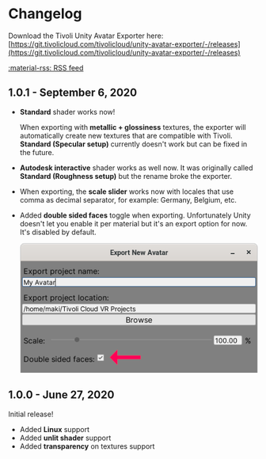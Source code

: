 # Changelog

Download the Tivoli Unity Avatar Exporter here:
<br>
[https://git.tivolicloud.com/tivolicloud/unity-avatar-exporter/-/releases](https://git.tivolicloud.com/tivolicloud/unity-avatar-exporter/-/releases)

[:material-rss: RSS feed](/docs/avatars/unity-avatar-exporter/changelog.xml)

## 1.0.1 - September 6, 2020

-   **Standard** shader works now!

    When exporting with **metallic + glossiness** textures, the exporter will automatically create new textures that are compatible with Tivoli. **Standard (Specular setup)** currently doesn't work but can be fixed in the future.

-   **Autodesk interactive** shader works as well now. It was originally called **Standard (Roughness setup)** but the rename broke the exporter.

-   When exporting, the **scale slider** works now with locales that use comma as decimal separator, for example: Germany, Belgium, etc.

-   Added **double sided faces** toggle when exporting. Unfortunately Unity doesn't let you enable it per material but it's an export option for now. It's disabled by default.

    ![Double sided faces](changelog/double-sided-faces.png)

## 1.0.0 - June 27, 2020

Initial release!

-   Added **Linux** support
-   Added **unlit shader** support
-   Added **transparency** on textures support
